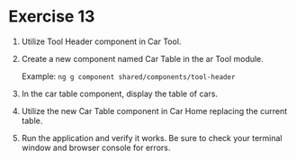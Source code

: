 # Exercise 13

1. Utilize Tool Header component in Car Tool.

2. Create a new component named Car Table in the ar Tool module.

    Example: `ng g component shared/components/tool-header`

3. In the car table component, display the table of cars.

4. Utilize the new Car Table component in Car Home replacing the current table.

5. Run the application and verify it works. Be sure to check your terminal window and browser console for errors.
